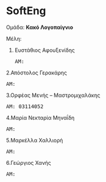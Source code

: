 # SoftEng
Ομάδα: 
<b>Κακό Λογοπαίγνιο</b>

Μέλη: 

1. Ευστάθιος Αφουξενίδης <br/> <pre>ΑΜ: </pre>
      
2.Απόστολος Γερακάρης  <br/> <pre>ΑΜ: </pre>
      
3.Ορφέας Μενής – Μαστρομιχαλάκης <br/> <pre>ΑΜ: 03114052 </pre> 
      
4.Μαρία Νεκταρία Μηναΐδη <br/> <pre>ΑΜ: </pre>
      
5.Μαρκέλλα Χαλλιορή <br/> <pre>ΑΜ: </pre>
      
6.Γεώργιος Χανής <br/> <pre>ΑΜ: </pre>
